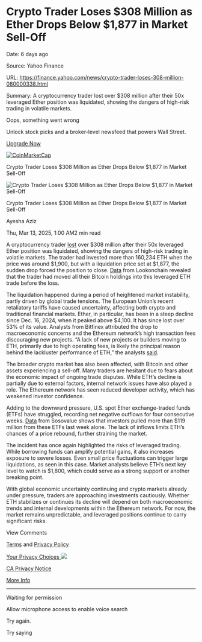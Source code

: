 # Crypto Trader Loses $308 Million as Ether Drops Below $1,877 in Market Sell-Off

Date: 6 days ago

Source: Yahoo Finance

URL: https://finance.yahoo.com/news/crypto-trader-loses-308-million-080000338.html

Summary: A cryptocurrency trader lost over $308 million after their 50x leveraged Ether position was liquidated, showing the dangers of high-risk trading in volatile markets.

Oops, something went wrong

Unlock stock picks and a broker-level newsfeed that powers Wall Street.

[Upgrade Now](https://finance.yahoo.com/about/promos/silver/make2025yourbestyoy/?ncid=100002232)

[![CoinMarketCap](https://s.yimg.com/ny/api/res/1.2/UH39i9mV5G2_qT3xHPChPA--/YXBwaWQ9aGlnaGxhbmRlcjt3PTI3ODtoPTQ4O2NmPXdlYnA-/https://s.yimg.com/os/creatr-uploaded-images/2022-10/6e959d20-5009-11ed-aba2-4a41309848ff)](https://coinmarketcap.com/ "CoinMarketCap")

Crypto Trader Loses $308 Million as Ether Drops Below $1,877 in Market Sell-Off

![Crypto Trader Loses $308 Million as Ether Drops Below $1,877 in Market Sell-Off](<Base64-Image-Removed>)

Crypto Trader Loses $308 Million as Ether Drops Below $1,877 in Market Sell-Off

Ayesha Aziz

Thu, Mar 13, 2025, 1:00 AM2 min read

A cryptocurrency trader [lost](https://hypurrscan.io/address/0xf3F496C9486BE5924a93D67e98298733Bb47057c) over $308 million after their 50x leveraged Ether position was liquidated, showing the dangers of high-risk trading in volatile markets. The trader had invested more than 160,234 ETH when the price was around $1,900, but with a liquidation price set at $1,877, the sudden drop forced the position to close. [Data](https://x.com/lookonchain/status/1899741688689463342/photo/1) from Lookonchain revealed that the trader had moved all their Bitcoin holdings into this leveraged ETH trade before the loss.

The liquidation happened during a period of heightened market instability, partly driven by global trade tensions. The European Union’s recent retaliatory tariffs have caused uncertainty, affecting both crypto and traditional financial markets. Ether, in particular, has been in a steep decline since Dec. 16, 2024, when it peaked above $4,100. It has since lost over 53% of its value. Analysts from Bitfinex attributed the drop to macroeconomic concerns and the Ethereum network’s high transaction fees discouraging new projects. “A lack of new projects or builders moving to ETH, primarily due to high operating fees, is likely the principal reason behind the lackluster performance of ETH,” the analysts [said](https://cointelegraph.com/news/ether-1-8k-correction-global-tariff-fears-eth-etf-outflows).

The broader crypto market has also been affected, with Bitcoin and other assets experiencing a sell-off. Many traders are hesitant due to fears about the economic impact of ongoing trade disputes. While ETH’s decline is partially due to external factors, internal network issues have also played a role. The Ethereum network has seen reduced developer activity, which has weakened investor confidence.

Adding to the downward pressure, U.S. spot Ether exchange-traded funds (ETFs) have struggled, recording net negative outflows for four consecutive weeks. [Data](https://sosovalue.com/assets/etf/Total_Crypto_ETH_ETF_Fund_Flow?page=usETH) from Sosovalue shows that investors pulled more than $119 million from these ETFs last week alone. The lack of inflows limits ETH’s chances of a price rebound, further straining the market.

The incident has once again highlighted the risks of leveraged trading. While borrowing funds can amplify potential gains, it also increases exposure to severe losses. Even small price fluctuations can trigger large liquidations, as seen in this case. Market analysts believe ETH’s next key level to watch is $1,800, which could serve as a strong support or another breaking point.

With global economic uncertainty continuing and crypto markets already under pressure, traders are approaching investments cautiously. Whether ETH stabilizes or continues its decline will depend on both macroeconomic trends and internal developments within the Ethereum network. For now, the market remains unpredictable, and leveraged positions continue to carry significant risks.

View Comments

[Terms](https://guce.yahoo.com/terms?locale=en-US) and [Privacy Policy](https://guce.yahoo.com/privacy-policy?locale=en-US)

[Your Privacy Choices ![](https://s.yimg.com/dv/static/siteApp/img/privacy-choice-control.png)](https://guce.yahoo.com/state-controls?locale=en-US&state=CA)

[CA Privacy Notice](https://guce.yahoo.com/ca-notice?locale=en-US)

[More Info](https://finance.yahoo.com/more-info)

* * *

Waiting for permission

Allow microphone access to enable voice search

Try again.

Try saying